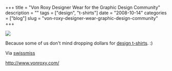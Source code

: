 +++
title = "Von Roxy Designer Wear for the Graphic Design Community"
description = ""
tags = ["design", "t-shirts"]
date = "2008-10-14"
categories = ["blog"]
slug = "von-roxy-designer-wear-graphic-design-community"
+++



  <div class="notebook-screenshot"><a href="http://www.vonroxy.com/"><img src="//media.konigi.com/bluga/wt48f4975d4c54f.jpg"/></a></div><p>Because some of us don't mind dropping dollars for <a href="http://www.vonroxy.com/">design t-shirts</a>. :)</p>
<p>Via <a href="http://swissmiss.typepad.com/weblog/">swissmiss</a></p>
    
  <a href="http://www.vonroxy.com/">http://www.vonroxy.com/</a>
